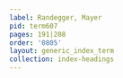 ```yaml
---
label: Randegger, Mayer
pid: term607
pages: 191|208
order: '0805'
layout: generic_index_term
collection: index-headings
---
```

